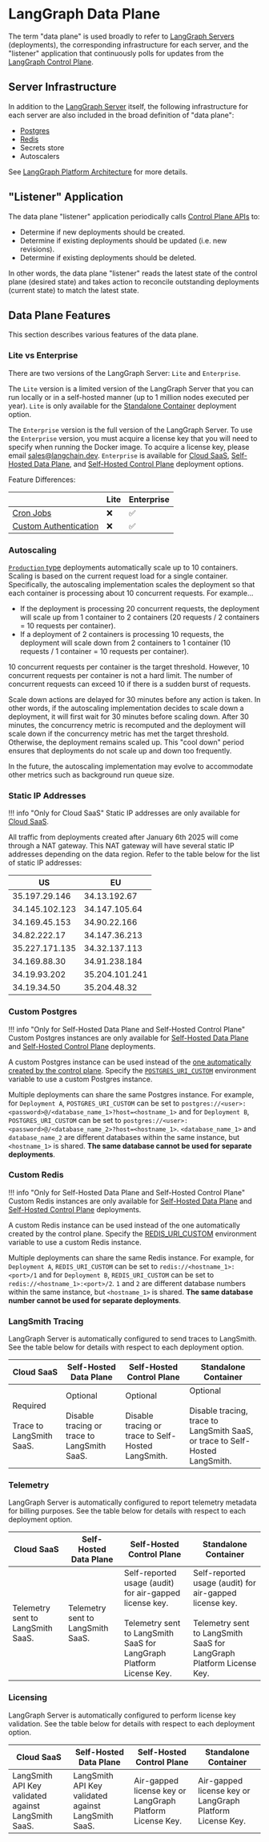# LangGraph Data Plane

The term "data plane" is used broadly to refer to [LangGraph Servers](./langgraph_server.md) (deployments), the corresponding infrastructure for each server, and the "listener" application that continuously polls for updates from the [LangGraph Control Plane](./langgraph_control_plane.md).

## Server Infrastructure

In addition to the [LangGraph Server](./langgraph_server.md) itself, the following infrastructure for each server are also included in the broad definition of "data plane":

- [Postgres](../concepts/platform_architecture.md#how-we-use-postgres)
- [Redis](../concepts/platform_architecture.md#how-we-use-redis)
- Secrets store
- Autoscalers

See [LangGraph Platform Architecture](../concepts/platform_architecture.md) for more details.

## "Listener" Application

The data plane "listener" application periodically calls [Control Plane APIs](../concepts/langgraph_control_plane.md#control-plane-api) to:

- Determine if new deployments should be created.
- Determine if existing deployments should be updated (i.e. new revisions).
- Determine if existing deployments should be deleted.

In other words, the data plane "listener" reads the latest state of the control plane (desired state) and takes action to reconcile outstanding deployments (current state) to match the latest state.

## Data Plane Features

This section describes various features of the data plane.

### Lite vs Enterprise

There are two versions of the LangGraph Server: `Lite` and `Enterprise`.

The `Lite` version is a limited version of the LangGraph Server that you can run locally or in a self-hosted manner (up to 1 million nodes executed per year). `Lite` is only available for the [Standalone Container](../concepts/langgraph_standalone_container.md) deployment option.

The `Enterprise` version is the full version of the LangGraph Server. To use the `Enterprise` version, you must acquire a license key that you will need to specify when running the Docker image. To acquire a license key, please email sales@langchain.dev. `Enterprise` is available for [Cloud SaaS](../concepts/langgraph_cloud.md), [Self-Hosted Data Plane](../concepts/langgraph_self_hosted_data_plane.md), and [Self-Hosted Control Plane](../concepts/langgraph_self_hosted_control_plane.md) deployment options.

Feature Differences:

|       | Lite       | Enterprise |
|-------|------------|------------|
| [Cron Jobs](../concepts/langgraph_server.md#cron-jobs) |❌|✅|
| [Custom Authentication](../concepts/auth.md) |❌|✅|

### Autoscaling

[`Production` type](../concepts/langgraph_control_plane.md#deployment-types) deployments automatically scale up to 10 containers. Scaling is based on the current request load for a single container. Specifically, the autoscaling implementation scales the deployment so that each container is processing about 10 concurrent requests. For example... 

- If the deployment is processing 20 concurrent requests, the deployment will scale up from 1 container to 2 containers (20 requests / 2 containers = 10 requests per container).
- If a deployment of 2 containers is processing 10 requests, the deployment will scale down from 2 containers to 1 container (10 requests / 1 container = 10 requests per container).

10 concurrent requests per container is the target threshold. However, 10 concurrent requests per container is not a hard limit. The number of concurrent requests can exceed 10 if there is a sudden burst of requests.

Scale down actions are delayed for 30 minutes before any action is taken. In other words, if the autoscaling implementation decides to scale down a deployment, it will first wait for 30 minutes before scaling down. After 30 minutes, the concurrency metric is recomputed and the deployment will scale down if the concurrency metric has met the target threshold. Otherwise, the deployment remains scaled up. This "cool down" period ensures that deployments do not scale up and down too frequently.

In the future, the autoscaling implementation may evolve to accommodate other metrics such as background run queue size.

### Static IP Addresses

!!! info "Only for Cloud SaaS"
    Static IP addresses are only available for [Cloud SaaS](../concepts/langgraph_cloud.md).

All traffic from deployments created after January 6th 2025 will come through a NAT gateway. This NAT gateway will have several static IP addresses depending on the data region. Refer to the table below for the list of static IP addresses:

| US             | EU             |
|----------------|----------------|
| 35.197.29.146  | 34.13.192.67   |
| 34.145.102.123 | 34.147.105.64  |
| 34.169.45.153  | 34.90.22.166   |
| 34.82.222.17   | 34.147.36.213  |
| 35.227.171.135 | 34.32.137.113  | 
| 34.169.88.30   | 34.91.238.184  |
| 34.19.93.202   | 35.204.101.241 |
| 34.19.34.50    | 35.204.48.32   |

### Custom Postgres

!!! info "Only for Self-Hosted Data Plane and Self-Hosted Control Plane"
    Custom Postgres instances are only available for [Self-Hosted Data Plane](../concepts/langgraph_self_hosted_data_plane.md) and [Self-Hosted Control Plane](../concepts/langgraph_self_hosted_control_plane.md) deployments.

A custom Postgres instance can be used instead of the [one automatically created by the control plane](./langgraph_control_plane.md#database-provisioning). Specify the [`POSTGRES_URI_CUSTOM`](../cloud/reference/env_var.md#postgres_uri_custom) environment variable to use a custom Postgres instance.

Multiple deployments can share the same Postgres instance. For example, for `Deployment A`, `POSTGRES_URI_CUSTOM` can be set to `postgres://<user>:<password>@/<database_name_1>?host=<hostname_1>` and for `Deployment B`, `POSTGRES_URI_CUSTOM` can be set to `postgres://<user>:<password>@/<database_name_2>?host=<hostname_1>`. `<database_name_1>` and `database_name_2` are different databases within the same instance, but `<hostname_1>` is shared. **The same database cannot be used for separate deployments**.

### Custom Redis

!!! info "Only for Self-Hosted Data Plane and Self-Hosted Control Plane"
    Custom Redis instances are only available for [Self-Hosted Data Plane](../concepts/langgraph_self_hosted_data_plane.md) and [Self-Hosted Control Plane](../concepts/langgraph_self_hosted_control_plane.md) deployments.

A custom Redis instance can be used instead of the one automatically created by the control plane. Specify the [REDIS_URI_CUSTOM](../cloud/reference/env_var.md#redis_uri_custom) environment variable to use a custom Redis instance.


Multiple deployments can share the same Redis instance. For example, for `Deployment A`, `REDIS_URI_CUSTOM` can be set to `redis://<hostname_1>:<port>/1` and for `Deployment B`, `REDIS_URI_CUSTOM` can be set to `redis://<hostname_1>:<port>/2`. `1` and `2` are different database numbers within the same instance, but `<hostname_1>` is shared. **The same database number cannot be used for separate deployments**.

### LangSmith Tracing

LangGraph Server is automatically configured to send traces to LangSmith. See the table below for details with respect to each deployment option.

| Cloud SaaS | Self-Hosted Data Plane | Self-Hosted Control Plane | Standalone Container |
|------------|------------------------|---------------------------|----------------------|
| Required<br><br>Trace to LangSmith SaaS. | Optional<br><br>Disable tracing or trace to LangSmith SaaS. | Optional<br><br>Disable tracing or trace to Self-Hosted LangSmith. | Optional<br><br>Disable tracing, trace to LangSmith SaaS, or trace to Self-Hosted LangSmith. |

### Telemetry

LangGraph Server is automatically configured to report telemetry metadata for billing purposes. See the table below for details with respect to each deployment option.

| Cloud SaaS | Self-Hosted Data Plane | Self-Hosted Control Plane | Standalone Container |
|------------|------------------------|---------------------------|----------------------|
| Telemetry sent to LangSmith SaaS. | Telemetry sent to LangSmith SaaS. | Self-reported usage (audit) for air-gapped license key.<br><br>Telemetry sent to LangSmith SaaS for LangGraph Platform License Key. | Self-reported usage (audit) for air-gapped license key.<br><br>Telemetry sent to LangSmith SaaS for LangGraph Platform License Key. |

### Licensing

LangGraph Server is automatically configured to perform license key validation. See the table below for details with respect to each deployment option.

| Cloud SaaS | Self-Hosted Data Plane | Self-Hosted Control Plane | Standalone Container |
|------------|------------------------|---------------------------|----------------------|
| LangSmith API Key validated against LangSmith SaaS. | LangSmith API Key validated against LangSmith SaaS. | Air-gapped license key or LangGraph Platform License Key. | Air-gapped license key or LangGraph Platform License Key. |
